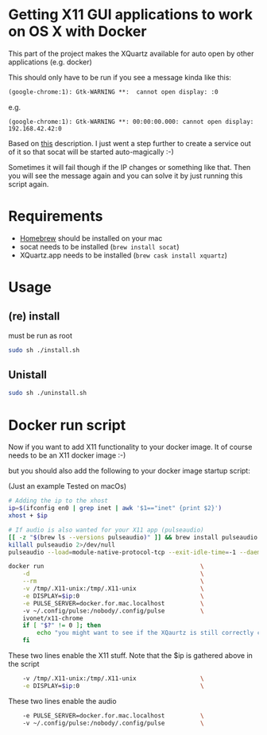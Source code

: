 # Getting X11 GUI applications to work on OS X with Docker

This part of the project makes the XQuartz available for auto open by other applications (e.g. docker)

This should only have to be run if you see a message kinda like this:

```txt
(google-chrome:1): Gtk-WARNING **:  cannot open display: :0
```

e.g.

```text
(google-chrome:1): Gtk-WARNING **: 00:00:00.000: cannot open display: 192.168.42.42:0
```

Based on [this](https://gist.github.com/stonehippo/2c2b0972b7d199c78fb94fa9b1be1f5d) description.
I just went a step further to create a service out of it so that socat will be started auto-magically :-)

Sometimes it will fail though if the IP changes or something like that. Then you will see the message again and
you can solve it by just running this script again.

# Requirements

* [Homebrew](https://brew.sh) should be installed on your mac
* socat needs to be installed (`brew install socat`)
* XQuartz.app needs to be installed (`brew cask install xquartz`)

# Usage

## (re) install
must be run as root

```bash
sudo sh ./install.sh
```

## Unistall

```bash
sudo sh ./uninstall.sh
```

# Docker run script

Now if you want to add X11 functionality to your docker image.
It of course needs to be an X11 docker image :-)

but you should also add the following to your docker image startup script:

(Just an example Tested on macOs) 
```bash
# Adding the ip to the xhost
ip=$(ifconfig en0 | grep inet | awk '$1=="inet" {print $2}')
xhost + $ip

# If audio is also wanted for your X11 app (pulseaudio)
[[ -z "$(brew ls --versions pulseaudio)" ]] && brew install pulseaudio
killall pulseaudio 2>/dev/null
pulseaudio --load=module-native-protocol-tcp --exit-idle-time=-1 --daemon 2>/dev/null

docker run                                            \
    -d                                                \
    --rm                                              \
    -v /tmp/.X11-unix:/tmp/.X11-unix                  \
    -e DISPLAY=$ip:0                                  \
    -e PULSE_SERVER=docker.for.mac.localhost          \ 
    -v ~/.config/pulse:/nobody/.config/pulse          \
    ivonet/x11-chrome
    if [ "$?" != 0 ]; then
        echo "you might want to see if the XQaurtz is still correctly configured. See http://ivo2u.nl/oB."
    fi

```

These two lines enable the X11 stuff. Note that the $ip is gathered above in the script

```bash
    -v /tmp/.X11-unix:/tmp/.X11-unix                  \
    -e DISPLAY=$ip:0                                  \
```

These two lines enable the audio

```bash
    -e PULSE_SERVER=docker.for.mac.localhost          \ 
    -v ~/.config/pulse:/nobody/.config/pulse          \
```
